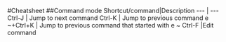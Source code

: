#Cheatsheet
##Command mode
Shortcut/command|Description
--- | --- 
Ctrl-J | Jump to next command
Ctrl-K | Jump to previous command
e ~+Ctrl+K | Jump to previous command that started with e ~
Ctrl-F |Edit command
